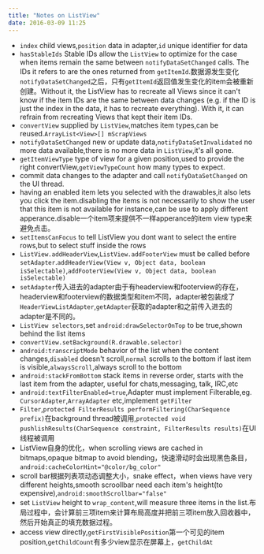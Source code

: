 ```yaml
---
title: "Notes on ListView"
date: 2016-03-09 11:25
---
```

+ ``index`` child views,``position`` data in adapter,``id`` unique identifier for data
+ ``hasStableIds`` Stable IDs allow the ``ListView`` to optimize for the case when items remain the same between ``notifyDataSetChanged`` calls. The IDs it refers to are the ones returned from ``getItemId``.数据源发生变化``notifyDataSetChanged``之后，只有``getItemId``返回值发生变化的item会被重新创建。Without it, the ListView has to recreate all Views since it can't know if the item IDs are the same between data changes (e.g. if the ID is just the index in the data, it has to recreate everything). With it, it can refrain from recreating Views that kept their item IDs.
+ ``convertView`` supplied by ``ListView``,matches item types,can be reused.``ArrayList<View>[] mScrapViews``
+ ``notifyDataSetChanged`` new or update data,``notifyDataSetInvalidated`` no more data available,there is no more data in ``ListView``,it's all gone.
+ ``getItemViewType`` type of view for a given position,used to provide the right convertView,``getViewTypeCount`` how many types to expect.
+ commit data changes to the adapter and call ``notifyDataSetChanged`` on the UI thread.
+ having an enabled item lets you selected with the drawables,it also lets you click the item.disabling the items is not necessarily to show the user that this item is not available for instance,can be use to apply different apperance.disable一个item项来提供不一样apperance的item view type来避免点击。
+ ``setItemsCanFocus`` to tell ListView you dont want to select the entire rows,but to select stuff inside the rows
+ ``ListView.addHeaderView``,``ListView.addFooterView`` must be called before ``setAdapter``.``addHeaderView(View v, Object data, boolean isSelectable)``,``addFooterView(View v, Object data, boolean isSelectable)``
+ ``setAdapter``传入进去的adapter由于有headerview和footerview的存在，headerview和footerview的数据类型和item不同，adapter被包装成了``HeaderViewListAdapter``,``getAdapter``获取的adapter和之前传入进去的adapter是不同的。
+ ``ListView selectors``,set ``android:drawSelectorOnTop`` to be true,shown behind the list items
+ ``convertView.setBackground(R.drawable.selector)``
+ ``android:transcriptMode`` behavior of the list when the content changes,``disabled`` doesn't scroll,``normal`` scrolls to the bottom if last item is visible,``alwaysScroll``,always scroll to the bottom
+ ``android:stackFromBottom`` stack items in reverse order, starts with the last item from the adapter, useful for chats,messaging, talk, IRC,etc
+ ``android:textFilterEnabled=true``,Adapter must implement Filterable,eg. ``CursorAdapter``,``ArrayAdapter`` etc,implement ``getFilter``
+ ``Filter``,``protected FilterResults performFiltering(CharSequence prefix)``在background thread被调用,``protected void pushlishResults(CharSequence constraint, FilterResults results)``在UI线程被调用
+ ListView自身的优化，when scrolling views are cached in bitmaps,opaque bitmap to avoid blending，快速滑动时会出现黑色条目，``android:cacheColorHint="@color/bg_color"``
+ scroll bar根据列表项动态调整大小，snake effect，when views have very different heights,smooth scroollbar need each item's height(to expensive),``android:smoothScrollbar="false"``
+ set ``ListView`` height to ``wrap_content``,will measure three items in the list.布局过程中，会计算前三项item来计算布局高度并把前三项item放入回收器中，然后开始真正的填充数据过程。
+ access view directly,``getFirstVisiblePosition``第一个可见的item position,``getChildCount``有多少view显示在屏幕上，``getChildAt``
